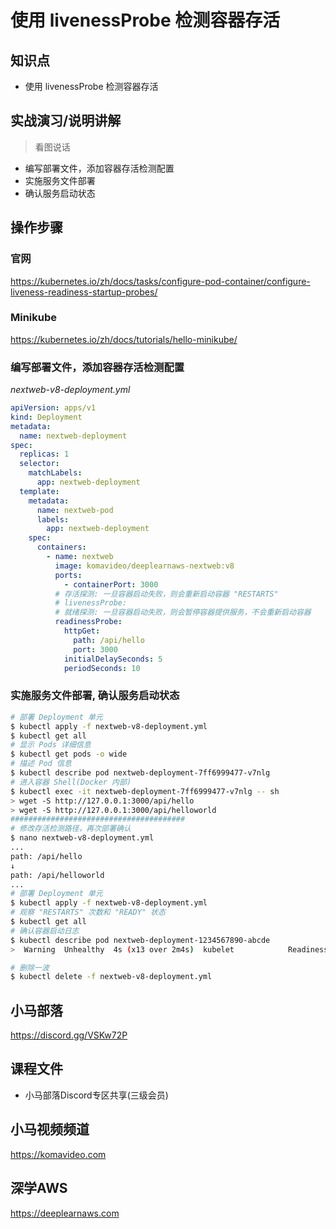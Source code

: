 使用 livenessProbe 检测容器存活
==============================

## 知识点

* 使用 livenessProbe 检测容器存活

## 实战演习/说明讲解

>看图说话

+ 编写部署文件，添加容器存活检测配置
+ 实施服务文件部署
+ 确认服务启动状态

## 操作步骤

### 官网

https://kubernetes.io/zh/docs/tasks/configure-pod-container/configure-liveness-readiness-startup-probes/

### Minikube

https://kubernetes.io/zh/docs/tutorials/hello-minikube/

### 编写部署文件，添加容器存活检测配置

*nextweb-v8-deployment.yml*

```yml
apiVersion: apps/v1
kind: Deployment
metadata:
  name: nextweb-deployment
spec:
  replicas: 1
  selector:
    matchLabels:
      app: nextweb-deployment
  template:
    metadata:
      name: nextweb-pod
      labels:
        app: nextweb-deployment
    spec:
      containers:
        - name: nextweb
          image: komavideo/deeplearnaws-nextweb:v8
          ports:
            - containerPort: 3000
          # 存活探测: 一旦容器启动失败，则会重新启动容器 "RESTARTS"
          # livenessProbe:
          # 就绪探测: 一旦容器启动失败，则会暂停容器提供服务，不会重新启动容器
          readinessProbe:
            httpGet:
              path: /api/hello
              port: 3000
            initialDelaySeconds: 5
            periodSeconds: 10
```

### 实施服务文件部署, 确认服务启动状态

```bash
# 部署 Deployment 单元
$ kubectl apply -f nextweb-v8-deployment.yml
$ kubectl get all
# 显示 Pods 详细信息
$ kubectl get pods -o wide
# 描述 Pod 信息
$ kubectl describe pod nextweb-deployment-7ff6999477-v7nlg
# 进入容器 Shell(Docker 内部)
$ kubectl exec -it nextweb-deployment-7ff6999477-v7nlg -- sh
> wget -S http://127.0.0.1:3000/api/hello
> wget -S http://127.0.0.1:3000/api/helloworld
#######################################
# 修改存活检测路径，再次部署确认
$ nano nextweb-v8-deployment.yml
...
path: /api/hello
↓
path: /api/helloworld
...
# 部署 Deployment 单元
$ kubectl apply -f nextweb-v8-deployment.yml
# 观察 "RESTARTS" 次数和 "READY" 状态
$ kubectl get all
# 确认容器启动日志
$ kubectl describe pod nextweb-deployment-1234567890-abcde
>  Warning  Unhealthy  4s (x13 over 2m4s)  kubelet            Readiness probe failed: HTTP probe failed with statuscode: 404

# 删除一波
$ kubectl delete -f nextweb-v8-deployment.yml
```

## 小马部落

https://discord.gg/VSKw72P

## 课程文件

+ 小马部落Discord专区共享(三级会员)

## 小马视频频道

https://komavideo.com

## 深学AWS

https://deeplearnaws.com
